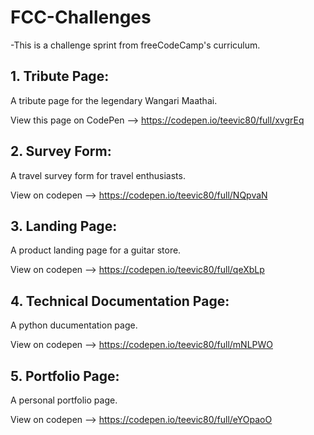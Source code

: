 # FCC-Challenges

-This is a challenge sprint from freeCodeCamp's curriculum.



## 1. Tribute Page:

  A tribute page for the legendary Wangari Maathai.
  

  View this page on CodePen --> https://codepen.io/teevic80/full/xvgrEq
  
  

## 2. Survey Form:

  A travel survey form for travel enthusiasts.
  
  
  View on codepen --> https://codepen.io/teevic80/full/NQpvaN
  
  
  
## 3. Landing Page:

  A product landing page for a guitar store.
  

  View on codepen --> https://codepen.io/teevic80/full/qeXbLp
  
  

## 4. Technical Documentation Page:

  A python ducumentation page.
  

  View on codepen --> https://codepen.io/teevic80/full/mNLPWO
  
  
  
## 5. Portfolio Page:

  A personal portfolio page.
  
  
  View on codepen --> https://codepen.io/teevic80/full/eYOpaoO
  
  

